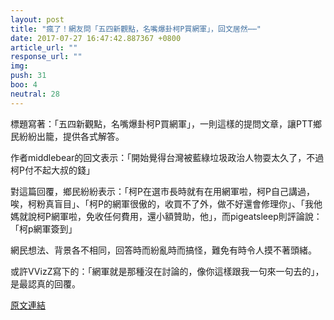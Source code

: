 ```yaml
---
layout: post
title: "瘋了！網友問「五四新觀點，名嘴爆卦柯P買網軍」，回文居然⋯⋯"
date: 2017-07-27 16:47:42.887367 +0800
article_url: ""
response_url: ""
img: 
push: 31
boo: 4
neutral: 28
---
```


標題寫著：「五四新觀點，名嘴爆卦柯P買網軍」，一則這樣的提問文章，讓PTT鄉民紛紛出籠，提供各式解答。

作者middlebear的回文表示：「開始覺得台灣被藍綠垃圾政治人物耍太久了，不過柯P付不起大叔的錢」

對這篇回覆，鄉民紛紛表示：「柯P在選市長時就有在用網軍啦，柯P自己講過，唉，柯粉真盲目」、「柯P的網軍很傲的，收買不了外，做不好還會修理你」、「我他媽就說柯P網軍啦，免收任何費用，還小額贊助，他」，而pigeatsleep則評論說：「柯p網軍簽到」

網民想法、背景各不相同，回答時而紛亂時而搞怪，難免有時令人摸不著頭緒。

或許VVizZ寫下的：「網軍就是那種沒在討論的，像你這樣跟我一句來一句去的」，是最認真的回覆。

<a href = "https://www.ptt.cc/bbs/Gossiping/M.1501139924.A.D44.html">原文連結</a>

